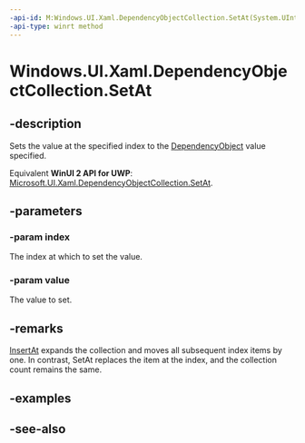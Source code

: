 ```yaml
---
-api-id: M:Windows.UI.Xaml.DependencyObjectCollection.SetAt(System.UInt32,Windows.UI.Xaml.DependencyObject)
-api-type: winrt method
---
```


<!-- Method syntax
public void SetAt(System.UInt32 index, Windows.UI.Xaml.DependencyObject value)
-->

# Windows.UI.Xaml.DependencyObjectCollection.SetAt

## -description
Sets the value at the specified index to the [DependencyObject](dependencyobject.md) value specified.

Equivalent **WinUI 2 API for UWP**: [Microsoft.UI.Xaml.DependencyObjectCollection.SetAt](/windows/winui/api/microsoft.ui.xaml.dependencyobjectcollection.setat).

## -parameters
### -param index
The index at which to set the value.

### -param value
The value to set.

## -remarks
[InsertAt](dependencyobjectcollection_insertat_1364321154.md) expands the collection and moves all subsequent index items by one. In contrast, SetAt replaces the item at the index, and the collection count remains the same.

## -examples

## -see-also
